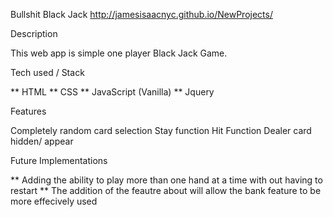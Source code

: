 Bullshit Black Jack 
http://jamesisaacnyc.github.io/NewProjects/

Description

This web app is simple one player Black Jack Game.

Tech used / Stack

** HTML 
** CSS
** JavaScript (Vanilla)
** Jquery 

Features

Completely random card selection 
Stay function 
Hit Function
Dealer card hidden/ appear

Future Implementations

** Adding the ability to play more than one hand at a time with out having to restart
** The addition of the feautre about will allow the bank feature to be more effecively used